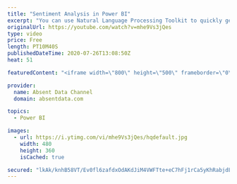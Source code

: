 ```yaml
---
title: "Sentiment Analysis in Power BI"
excerpt: "You can use Natural Language Processing Toolkit to quickly get sentiment scores on text like comments or tweets. You can check out the full written instructions here:"
originalUrl: https://youtube.com/watch?v=mhe9Vs3jQes
type: video
price: Free
length: PT10M40S
publishedDateTime: 2020-07-26T13:08:50Z
heat: 51

featuredContent: "<iframe width=\"800\" height=\"500\" frameborder=\"0\" src=\"https://www.youtube.com/embed/mhe9Vs3jQes\" allow=\"accelerometer; autoplay; encrypted-media; gyroscope; picture-in-picture\" allowfullscreen></iframe>"

provider:
  name: Absent Data Channel
  domain: absentdata.com

topics:
  - Power BI

images:
  - url: https://i.ytimg.com/vi/mhe9Vs3jQes/hqdefault.jpg
    width: 480
    height: 360
    isCached: true

secured: "lkAk/knhB58VT/Ev0fl6zafdxOdAKdJiM4VWFTte+eC7hFj1rCa5yKhRabjdEDfiRt0O9wZFm9RYB9iP/51xeKTp4w4UUxHV5CDHTNtmqXTSTN58qCMzwkweibJr+IMfzrD4qDKpibzfcLmFA2H2/U6gPVvuuYHGiy3jjqjNxjZ1lVMhpKetERM+ferrt3pq/QtyRi0bUdSgDEfwSKEGA2nI9DalD6mtKIXHZfCVimkcfkDCPXTfSt1xZzBqkK5kXpiVmkzv+uClWR9fLibVvGxcwFu+Cd50SQIyNNh2cyaNBUOSpNdzeYSxhhiBF6cPdsZJxMo73qyb6qU1F31hUpyLhpYoIU4MBOZdOppSVkS8kcfYSrRuJDjyTKpI5uFc58BNbGf3gWKJF/TMl+vBLXt0lMN6xfAPJf+T2t3YbZI=;Rr+3Qf69YjHx+Wc1R7/8Aw=="
---
```


